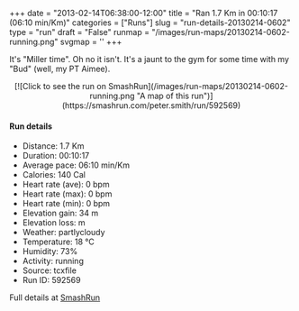 +++
date = "2013-02-14T06:38:00-12:00"
title = "Ran 1.7 Km in 00:10:17 (06:10 min/Km)"
categories = ["Runs"]
slug = "run-details-20130214-0602"
type = "run"
draft = "False"
runmap = "/images/run-maps/20130214-0602-running.png"
svgmap = '<polyline points="0 94, 2 94, 3 93, 4 92, 5 91, 7 88, 9 87, 11 88, 13 87, 14 87, 17 88, 19 89, 23 90, 23 89, 25 86, 27 83, 27 82, 28 81, 29 78, 31 76, 32 75, 35 71, 35 69, 36 68, 37 67, 38 65, 37 64, 39 64, 40 63, 41 62, 42 61, 43 60, 44 59, 45 58, 47 58, 48 57, 50 55, 51 54, 52 53, 52 51, 53 50, 54 49, 56 49, 57 48, 58 47, 59 46, 60 45, 61 44, 62 43, 63 42, 65 41, 67 39, 68 38, 71 35, 72 34, 73 33, 74 32, 76 30, 76 29, 78 28, 79 27, 80 26, 80 25, 82 22, 83 21, 85 19, 86 18, 88 17, 89 16, 90 15, 91 15, 92 13, 93 12, 94 11, 96 9, 97 8, 98 7, 99 6, 100 5">'
+++

It's "Miller time".  Oh no it isn't. It's a jaunt to the gym for some time with my "Bud" (well, my PT Aimee).

<!--more-->

<center>
[![Click to see the run on SmashRun](/images/run-maps/20130214-0602-running.png "A map of this run")](https://smashrun.com/peter.smith/run/592569)
</center>

#### Run details

* Distance: 1.7 Km
* Duration: 00:10:17
* Average pace: 06:10 min/Km
* Calories: 140 Cal
* Heart rate (ave): 0 bpm
* Heart rate (max): 0 bpm
* Heart rate (min): 0 bpm
* Elevation gain: 34 m
* Elevation loss:  m
* Weather: partlycloudy
* Temperature: 18 &deg;C
* Humidity: 73%
* Activity: running
* Source: tcxfile
* Run ID: 592569

Full details at [SmashRun](https://smashrun.com/peter.smith/run/592569)